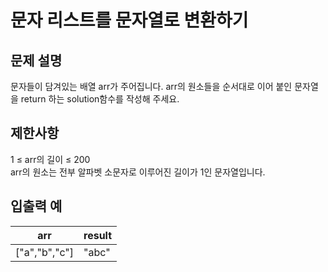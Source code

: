 # 문자 리스트를 문자열로 변환하기
## 문제 설명
문자들이 담겨있는 배열 arr가 주어집니다. arr의 원소들을 순서대로 이어 붙인 문자열을 return 하는 solution함수를 작성해 주세요.

## 제한사항
1 ≤ arr의 길이 ≤ 200  
arr의 원소는 전부 알파벳 소문자로 이루어진 길이가 1인 문자열입니다.

## 입출력 예
|arr|result|
|----|---|
|["a","b","c"]|"abc"|